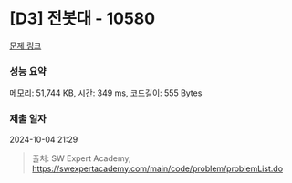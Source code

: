 # [D3] 전봇대 - 10580 

[문제 링크](https://swexpertacademy.com/main/code/problem/problemDetail.do?contestProbId=AXO8QBw6Qu4DFAXS) 

### 성능 요약

메모리: 51,744 KB, 시간: 349 ms, 코드길이: 555 Bytes

### 제출 일자

2024-10-04 21:29



> 출처: SW Expert Academy, https://swexpertacademy.com/main/code/problem/problemList.do